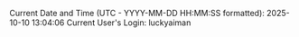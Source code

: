 Current Date and Time (UTC - YYYY-MM-DD HH:MM:SS formatted): 2025-10-10 13:04:06
Current User's Login: luckyaiman
